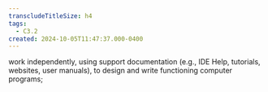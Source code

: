 ```yaml
---
transcludeTitleSize: h4
tags:
  - C3.2
created: 2024-10-05T11:47:37.000-0400
---
```

work independently, using support documentation (e.g., IDE Help, tutorials, websites, user manuals), to design and write functioning computer programs;